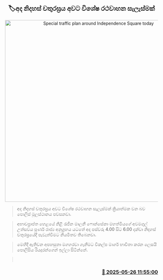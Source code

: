 <p align='center'><b><h2 align='center' title='Special traffic plan around Independence Square today'>🏷අද නිදහස් චතුරස්‍රය අවට විශේෂ රථවාහන සැලැස්මක්</h2></b></p>
<p align='center'><img src='https://helakuru.sgp1.cdn.digitaloceanspaces.com/esana/images/lib/traffic[1].jpg' width='600' alt='Special traffic plan around Independence Square today'></p>

> අද නිදහස් චතුරස්‍රය අවට විශේෂ රථවාහන සැලැස්මක් ක්‍රියාත්මක වන බව පොලිස් මූලස්ථානය පවසනවා.

> අභාවප්‍රාප්ත හෙළයේ නිළි රැජින මාලනී ෆොන්සේකා මහත්මියගේ අවමගුල් උත්සවය පූර්ණ රාජ්‍ය අනුග්‍රහය යටතේ අද පස්වරු 4.00 සිට 6.00 දක්වා නිදහස් චතුරස්‍රයේදී පැවැත්වීමට නියමිතව තිබෙනවා.

> මෙහිදී ඇතිවන අපහසුතා මගහරවා ගැනීමට විකල්ප මාර්ග භාවිතා කරන ලෙසයි පොලිසිය රියදුරන්ගෙන් ඉල්ලා සිටින්නේ.

>  



<h3 align='right'><a href='https://www.helakuru.lk/esana/p/110427/'>📅 2025-05-26 11:55:00</a></h3>
